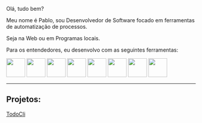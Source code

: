 Olá, tudo bem?

Meu nome é Pablo, sou Desenvolvedor de Software focado em ferramentas de automatização de processos.

Seja na Web ou em Programas locais.

Para os entendedores, eu desenvolvo com as seguintes ferramentas:
<p>
	<img src="https://cdn.jsdelivr.net/gh/devicons/devicon@latest/icons/bash/bash-original.svg" width="50" />
	<img src="https://cdn.jsdelivr.net/gh/devicons/devicon@latest/icons/python/python-plain-wordmark.svg" width="50" />
	<img src="https://cdn.jsdelivr.net/gh/devicons/devicon@latest/icons/go/go-original-wordmark.svg" width="50" />
	<img src="https://cdn.jsdelivr.net/gh/devicons/devicon@latest/icons/javascript/javascript-original.svg" width="50" />
	<img src="https://cdn.jsdelivr.net/gh/devicons/devicon@latest/icons/django/django-plain-wordmark.svg" width="50" />
	<img src="https://cdn.jsdelivr.net/gh/devicons/devicon@latest/icons/hugo/hugo-plain-wordmark.svg" width="50" />
	<img src="https://cdn.jsdelivr.net/gh/devicons/devicon@latest/icons/vscode/vscode-original.svg" width="50" />
	<img src="https://cdn.jsdelivr.net/gh/devicons/devicon@latest/icons/vim/vim-original.svg" width="50" />

</p>

---

## Projetos:

[TodoCli](https://github.com/pablodeas/todo_cli "TodoCli")
